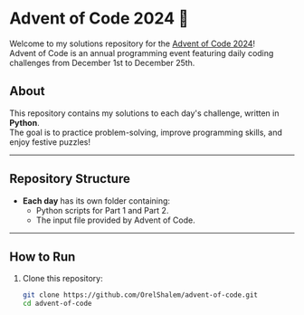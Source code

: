 # Advent of Code 2024 🎄

Welcome to my solutions repository for the [Advent of Code 2024](https://adventofcode.com/2024)!  
Advent of Code is an annual programming event featuring daily coding challenges from December 1st to December 25th.

## About

This repository contains my solutions to each day's challenge, written in **Python**.  
The goal is to practice problem-solving, improve programming skills, and enjoy festive puzzles!

---

## Repository Structure

- **Each day** has its own folder containing:
  - Python scripts for Part 1 and Part 2.
  - The input file provided by Advent of Code.

---

## How to Run

1. Clone this repository:
   ```bash
   git clone https://github.com/OrelShalem/advent-of-code.git
   cd advent-of-code
   ```
